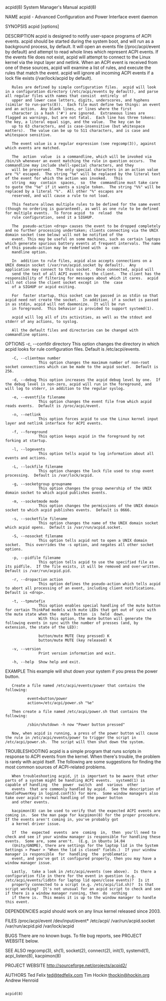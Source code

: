acpid(8)                                                                                System Manager's Manual                                                                               acpid(8)

NAME
       acpid - Advanced Configuration and Power Interface event daemon

SYNOPSIS
       acpid [options]

DESCRIPTION
       acpid is designed to notify user-space programs of ACPI events.  acpid should be started during the system boot, and will run as a background process, by default.  It will open an events file
       (/proc/acpi/event by default) and attempt to read whole lines which represent ACPI events.  If the events file does not exist, acpid will attempt to connect to the Linux kernel via the  input
       layer  and  netlink.   When an ACPI event is received from one of these sources, acpid will examine a list of rules, and execute the rules that match the event. acpid will ignore all incoming
       ACPI events if a lock file exists (/var/lock/acpid by default).

       Rules are defined by simple configuration files.  acpid will look in a configuration directory (/etc/acpi/events by default), and parse all regular files with names that consist  entirely  of
       upper and lower case letters, digits, underscores, and hyphens (similar to run-parts(8)).  Each file must define two things: an event and an action.  Any blank lines, or lines where the first
       character is a hash ('#') are ignored.  Extraneous lines are flagged as warnings, but are not fatal.  Each line has three tokens: the key, a literal equal sign, and the value.  The key can be
       up to 63 characters, and is case-insensitive (but whitespace matters).  The value can be up to 511 characters, and is case and whitespace sensitive.

       The event value is a regular expression (see regcomp(3)), against which events are matched.

       The  action  value  is a commandline, which will be invoked via /bin/sh whenever an event matching the rule in question occurs.  The commandline may include shell-special characters, and they
       will be preserved.  The only special characters in an action value are "%" escaped.  The string "%e" will be replaced by the literal text of the event for which the action was invoked.   This
       string  may  contain  spaces,  so  the  commandline must take care to quote the "%e" if it wants a single token.  The string "%%" will be replaced by a literal "%".  All other "%" escapes are
       reserved, and will cause a rule to not load.

       This feature allows multiple rules to be defined for the same event (though no ordering is guaranteed), as well as one rule to be defined for multiple events.  To force acpid  to  reload  the
       rule configuration, send it a SIGHUP.

       The  pseudo-action <drop> causes the event to be dropped completely and no further processing undertaken; clients connecting via the UNIX domain socket (see below) will not be notified of the
       event. This may be useful on some machines, such as certain laptops which generate spurious battery events at frequent intervals. The name of this pseudo-action may be redefined with  a  com‐
       mandline option.

       In  addition to rule files, acpid also accepts connections on a UNIX domain socket (/var/run/acpid.socket by default).  Any application may connect to this socket.  Once connected, acpid will
       send the text of all ACPI events to the client.  The client has the responsibility of filtering for messages about which it cares.  acpid will not close the client socket except in  the  case
       of a SIGHUP or acpid exiting.

       For  faster startup, this socket can be passed in as stdin so that acpid need not create the socket.  In addition, if a socket is passed in as stdin, acpid will not daemonize.  It will be run
       in foreground.  This behavior is provided to support systemd(1).

       acpid will log all of its activities, as well as the stdout and stderr of any actions, to syslog.

       All the default files and directories can be changed with commandline options.

OPTIONS
       -c, --confdir directory
                   This option changes the directory in which acpid looks for rule configuration files.  Default is /etc/acpi/events.

       -C, --clientmax number
                   This option changes the maximum number of non-root socket connections which can be made to the acpid socket.  Default is 256.

       -d, --debug This option increases the acpid debug level by one.  If the debug level is non-zero, acpid will run in the foreground, and will log to stderr, in addition to the regular syslog.

       -e, --eventfile filename
                   This option changes the event file from which acpid reads events.  Default is /proc/acpi/event.

       -n, --netlink
                   This option forces acpid to use the Linux kernel input layer and netlink interface for ACPI events.

       -f, --foreground
                   This option keeps acpid in the foreground by not forking at startup.

       -l, --logevents
                   This option tells acpid to log information about all events and actions.

       -L, --lockfile filename
                   This option changes the lock file used to stop event processing.  Default is /var/lock/acpid.

       -g, --socketgroup groupname
                   This option changes the group ownership of the UNIX domain socket to which acpid publishes events.

       -m, --socketmode mode
                   This option changes the permissions of the UNIX domain socket to which acpid publishes events.  Default is 0666.

       -s, --socketfile filename
                   This option changes the name of the UNIX domain socket which acpid opens.  Default is /var/run/acpid.socket.

       -S, --nosocket filename
                   This option tells acpid not to open a UNIX domain socket.  This overrides the -s option, and negates all other socket options.

       -p, --pidfile filename
                   This option tells acpid to use the specified file as its pidfile.  If the file exists, it will be removed and over-written.  Default is /var/run/acpid.pid.

       -r, --dropaction action
                   This option defines the pseudo-action which tells acpid to abort all processing of an event, including client notifications.  Default is <drop>.

       -t, --tpmutefix
                   This option enables special handling of the mute button for certain ThinkPad models with mute LEDs that get out of sync with the mute state when the  mute  button  is  held  down.
                   With this option, the mute button will generate the following events in sync with the number of presses (and, by extension, the state of the LED):

                   button/mute MUTE (key pressed) K
                   button/mute MUTE (key released) K

       -v, --version
                   Print version information and exit.

       -h, --help  Show help and exit.

EXAMPLE
       This example will shut down your system if you press the power button.

       Create a file named /etc/acpi/events/power that contains the following:

              event=button/power
              action=/etc/acpi/power.sh "%e"

       Then create a file named /etc/acpi/power.sh that contains the following:

              /sbin/shutdown -h now "Power button pressed"

       Now, when acpid is running, a press of the power button will cause the rule in /etc/acpi/events/power to trigger the script in /etc/acpi/power.sh.  The script will then shut down the system.

TROUBLESHOOTING
       acpid is a simple program that runs scripts in response to ACPI events from the kernel.  When there's trouble, the problem is rarely with acpid itself.  The following are some suggestions for
       finding the most common sources of ACPI-related problems.

       When troubleshooting acpid, it is important to be aware that other parts of a system might be handling ACPI events.  systemd(1) is capable of handling  the  power  switch  and  various  other
       events  that are commonly handled by acpid.  See the description of HandlePowerKey in logind.conf(5) for more.  Some window managers also take over acpid's normal handling of the power button
       and other events.

       kacpimon(8) can be used to verify that the expected ACPI events are coming in.  See the man page for kacpimon(8) for the proper procedure.  If the events aren't coming in, you've probably got
       a kernel driver issue.

       If  the  expected  events  are  coming  in,  then  you'll need to check and see if your window manager is responsible for handling these events.  Some are, some aren't.  (E.g. in Ubuntu 14.04
       (Unity/GNOME), there are settings for the laptop lid in the System Settings > Power > "When the lid is closed" fields.)  If your window manager is responsible  for  handling  the  problematic
       event, and you've got it configured properly, then you may have a window manager issue.

       Lastly,  take a look in /etc/acpi/events (see above).  Is there a configuration file in there for the event in question (e.g. /etc/acpi/events/lidbtn for laptop lid open/close events)?  Is it
       properly connected to a script (e.g. /etc/acpi/lid.sh)?  Is that script working?  It's not unusual for an acpid script to check and see if there is a window manager running, then  do  nothing
       if there is.  This means it is up to the window manager to handle this event.

DEPENDENCIES
       acpid should work on any linux kernel released since 2003.

FILES
       /proc/acpi/event
       /dev/input/event*
       /etc/acpi/
       /var/run/acpid.socket
       /var/run/acpid.pid
       /var/lock/acpid

BUGS
       There are no known bugs.  To file bug reports, see PROJECT WEBSITE below.

SEE ALSO
       regcomp(3), sh(1), socket(2), connect(2), init(1), systemd(1), acpi_listen(8), kacpimon(8)

PROJECT WEBSITE
       http://sourceforge.net/projects/acpid2/

AUTHORS
       Ted Felix <ted@tedfelix.com>
       Tim Hockin <thockin@hockin.org>
       Andrew Henroid

                                                                                                                                                                                              acpid(8)
